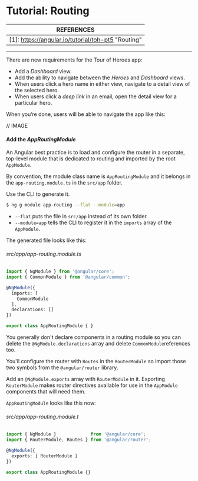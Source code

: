 # Tutorial: Routing

| REFERENCES                               |
| ---------------------------------------- |
| [1]: https://angular.io/tutorial/toh-pt5 "Routing" |

------

There are new requirements for the Tour of Heroes app:

- Add a *Dashboard* view.
- Add the ability to navigate between the *Heroes* and *Dashboard* views.
- When users click a hero name in either view, navigate to a detail view of the selected hero.
- When users click a *deep link* in an email, open the detail view for a particular hero.

When you’re done, users will be able to navigate the app like this:



// IMAGE



#### Add the *AppRoutingModule*

An Angular best practice is to load and configure the router in a separate, top-level module that is dedicated to routing and imported by the root `AppModule`.

By convention, the module class name is `AppRoutingModule` and it belongs in the `app-routing.module.ts` in the `src/app` folder.

Use the CLI to generate it.

```bash
$ ng g module app-routing --flat --module=app
```

* `--flat` puts the file in `src/app` instead of its own folder.
* `--module=app` tells the CLI to register it in the `imports` array of the `AppModule`.

The generated file looks like this:

###### src/app/app-routing.module.ts

```typescript
import { NgModule } from '@angular/core';
import { CommonModule } from '@angular/common';

@NgModule({
  imports: [
    CommonModule
  ],
  declarations: []
})

export class AppRoutingModule { }
```

You generally don't declare components in a routing module so you can delete the `@NgModule.declarations` array and delete `CommonModule`references too.

You'll configure the router with `Routes` in the `RouterModule` so import those two symbols from the `@angular/router` library.

Add an `@NgModule.exports` array with `RouterModule` in it. Exporting `RouterModule` makes router directives available for use in the `AppModule` components that will need them.

`AppRoutingModule` looks like this now:

###### src/app/app-routing.module.t

```typescript
import { NgModule }             from '@angular/core';
import { RouterModule, Routes } from '@angular/router';

@NgModule({
  exports: [ RouterModule ]
})

export class AppRoutingModule {}
```

